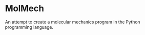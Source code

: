 MolMech
=======
An attempt to create a molecular mechanics program in the Python programming language.
